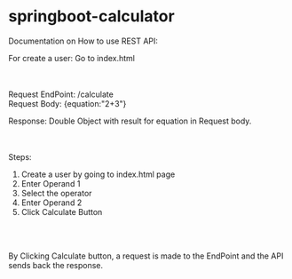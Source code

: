 # springboot-calculator

Documentation on How to use REST API:

For create a user: Go to index.html

<br /><br />
Request EndPoint: /calculate
<br />
Request Body: {equation:"2+3"}

Response: Double Object with result for equation in Request body.

<br /><br />
Steps:<br />
1) Create a user by going to index.html page <br />
2) Enter Operand 1 <br />
3) Select the operator <br />
4) Enter Operand 2 <br />
5) Click Calculate Button <br />

<br /><br />

By Clicking Calculate button, a request is made to the EndPoint and the API sends back the response.
